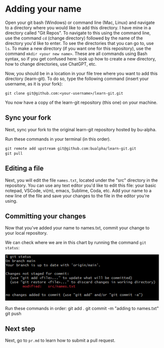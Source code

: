 # Adding your name

Open your git bash (Windows) or command line (Mac, Linux) and navigate to a 
directory where you would like to add this directory. I have mine in a directory
called "Git Repos". To navigate to this using the command line, use the command
`cd` (change directory) followed by the name of the directory you'd like to
enter. To see the directories that you can go to, use `ls`. To make a new
directory (if you want one for this repository), use the command `mkdir <your
new name>`. These are all commands using Bash syntax, so if you get confused
here: look up how to create a new directory, how to change directories, use
ChatGPT, etc.

Now, you should be in a location in your file tree where you want to add this
directory (learn-git). To do so, type the following command (insert your
username, as it is your fork):

    git clone git@github.com:<your-username>/learn-git.git

You now have a copy of the learn-git repository (this one) on your machine.

## Sync your fork

Next, sync your fork to the original learn-git repository hosted by bu-alpha.

Run these commands in your terminal (in this order).

    git remote add upstream git@github.com:bualpha/learn-git.git
    git pull

## Editing a file

Next, you will edit the file `names.txt`, located under the "src" directory in
the repository. You can use any text editor you'd like to edit this file: your
basic notepad, VSCode, vi(m), emacs, Sublime, Coda, etc. Add your name to a new
line of the file and save your changes to the file in the editor you're using.

## Committing your changes

Now that you've added your name to names.txt, commit your change to your
local repository.

We can check where we are in this chart by running the command `git status`:

![git status for names.txt](/img/clone/git_status_names.png)

Run these commands in order:
    git add .
    git commit -m "adding <insert name> to names.txt"
    git push

## Next step

Next, go to `pr.md` to learn how to submit a pull request.